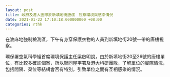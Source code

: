 ```yaml
---
layout: post
title: 政府及港大團隊於新填地街唐樓　視察環境與感染情況
date: 2021-01-22 17:10:18.000000000 +08:00
categories: rthk
---
```


在油麻地強制檢測區，下午有身穿保護衣物的人員到新填地街20號一帶的唐樓視察。

環保署空氣科學組首席環境保護主任梁啟明說，由於新填地街20至26號的唐樓單位，有比較多確診個案，所以聯同屋宇署及港大科研團隊，了解單位的實際情況，包括間隔、渠位等結構會否有特別，引致單位之間有互相感染的情況。
